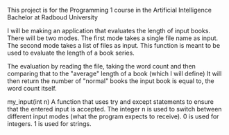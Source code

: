 This project is for the Programming 1 course in the Artificial Intelligence Bachelor at Radboud University

I will be making an application that evaluates the length of input books. There will be two modes.
The first mode takes a single file name as input.
The second mode takes a list of files as input. This function is meant to be used to evaluate the length of a book series.

The evaluation by reading the file, taking the word count and then comparing that to the "average" length of a book (which I will define)
It will then return the number of "normal" books the input book is equal to, the word count itself.

my_input(int n)
    A function that uses try and except statements to ensure that the entered input is accepted.
    The integer n is used to switch between different input modes (what the program expects to receive).
    0 is used for integers.
    1 is used for strings.

